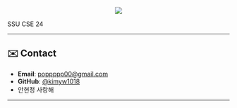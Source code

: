 

<!--
**kimyw1018/kimyw1018** is a ✨ _special_ ✨ repository because its `README.md` (this file) appears on your GitHub profile.

Here are some ideas to get you started:

- 🔭 I’m currently working on ...
- 🌱 I’m currently learning ...
- 👯 I’m looking to collaborate on ...
- 🤔 I’m looking for help with ...
- 💬 Ask me about ...
- 📫 How to reach me: ...
- 😄 Pronouns: ...
- ⚡ Fun fact: ...
-->

<p align="center">

  <img src="https://capsule-render.vercel.app/api?type=waving&color=16a085&height=150&section=header&text=🦖%20Yewon%20🦖&fontSize=70&fontAlignY=40&fontColor=ffffff" />
</p>

  SSU CSE 24
</p>


---

## ✉️ Contact

- **Email**: poppppp00@gmail.com  
- **GitHub**: [@kimyw1018](https://github.com/kimyw1018)
- 안현정 사랑해

---
